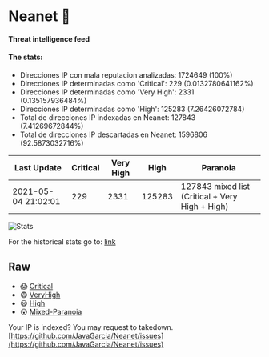 # Neanet :hocho:
#### Threat intelligence feed
#### The stats:

- Direcciones IP con mala reputacion analizadas: 1724649 (100%)
- Direcciones IP determinadas como 'Critical':  229 (0.0132780641162%)
- Direcciones IP determinadas como 'Very High':  2331 (0.135157936484%)
- Direcciones IP determinadas como 'High':  125283 (7.26426072784)
- Total de direcciones IP indexadas en Neanet:  127843 (7.41269672844%)
- Total de direcciones IP descartadas en Neanet:  1596806 (92.5873032716%)

| Last Update | Critical | Very High | High | Paranoia |
| --- | --- | --- | --- | --- |
| 2021-05-04 21:02:01 | 229 | 2331 | 125283 | 127843 mixed list (Critical + Very High + High)|

![Stats](https://docs.google.com/spreadsheets/d/e/2PACX-1vSnaNMIXVabIpDJjufMlzH7poXnshF3mgd8Is1g9ytUEzVsP5my4Trn8f-xkoLLQ38xpL3HtmUexLo6/pubchart?oid=501124687&format=image)

For the historical stats go to: [link](/stats.csv)
## Raw
- :scream: [Critical](https://raw.githubusercontent.com/JavaGarcia/Neanet/master/blacklists/neanet_critical.txt)
- :fearful: [VeryHigh](https://raw.githubusercontent.com/JavaGarcia/Neanet/master/blacklists/neanet_veryHigh.txtt)
- :frowning: [High](https://raw.githubusercontent.com/JavaGarcia/Neanet/master/blacklists/neanet_high.txt)
- :dizzy_face: [Mixed-Paranoia](https://raw.githubusercontent.com/JavaGarcia/Neanet/master/blacklists/neanet_all.txt)


Your IP is indexed? You may request to takedown. [https://github.com/JavaGarcia/Neanet/issues](https://github.com/JavaGarcia/Neanet/issues)


















































































































































































































































































































































































































































































































































































































































































































































































































































































































































































































































































































































































































































































































































































































































































































































































































































































































































































































































































































































































































































































































































































































































































































































































































































































































































































































































































































































































































































































































































































































































































































































































































































































































































































































































































































































































































































































































































































































































































































































































































































































































































































































































































































































































































































































































































































































































































































































































































































































































































































































































































































































































































































































































































































































































































































































































































































































































































































































































































































































































































































































































































































































































































































